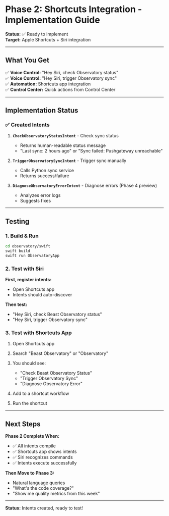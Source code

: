 # Phase 2: Shortcuts Integration - Implementation Guide

**Status:** ✅ Ready to implement  
**Target:** Apple Shortcuts + Siri integration

---

## What You Get

✅ **Voice Control:** "Hey Siri, check Observatory status"  
✅ **Voice Control:** "Hey Siri, trigger Observatory sync"  
✅ **Automation:** Shortcuts app integration  
✅ **Control Center:** Quick actions from Control Center

---

## Implementation Status

### ✅ Created Intents

1. **`CheckObservatoryStatusIntent`** - Check sync status
   - Returns human-readable status message
   - "Last sync: 2 hours ago" or "Sync failed: Pushgateway unreachable"

2. **`TriggerObservatorySyncIntent`** - Trigger sync manually
   - Calls Python sync service
   - Returns success/failure

3. **`DiagnoseObservatoryErrorIntent`** - Diagnose errors (Phase 4 preview)
   - Analyzes error logs
   - Suggests fixes

---

## Testing

### 1. Build & Run

```bash
cd observatory/swift
swift build
swift run ObservatoryApp
```

### 2. Test with Siri

**First, register intents:**
- Open Shortcuts app
- Intents should auto-discover

**Then test:**
- "Hey Siri, check Beast Observatory status"
- "Hey Siri, trigger Observatory sync"

### 3. Test with Shortcuts App

1. Open Shortcuts app
2. Search "Beast Observatory" or "Observatory"
3. You should see:
   - "Check Beast Observatory Status"
   - "Trigger Observatory Sync"
   - "Diagnose Observatory Error"

4. Add to a shortcut workflow
5. Run the shortcut

---

## Next Steps

**Phase 2 Complete When:**
- ✅ All intents compile
- ✅ Shortcuts app shows intents
- ✅ Siri recognizes commands
- ✅ Intents execute successfully

**Then Move to Phase 3:**
- Natural language queries
- "What's the code coverage?"
- "Show me quality metrics from this week"

---

**Status:** Intents created, ready to test!


